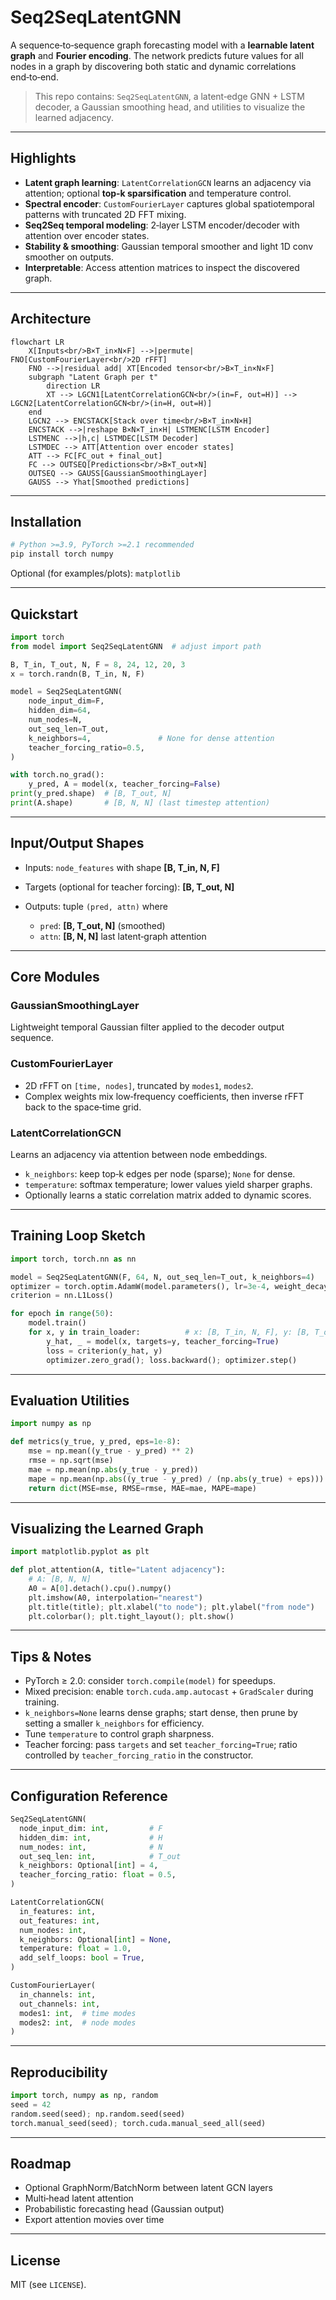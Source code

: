 # Seq2SeqLatentGNN

A sequence‑to‑sequence graph forecasting model with a **learnable latent graph** and **Fourier encoding**. The network predicts future values for all nodes in a graph by discovering both static and dynamic correlations end‑to‑end.

> This repo contains: `Seq2SeqLatentGNN`, a latent‐edge GNN + LSTM decoder, a Gaussian smoothing head, and utilities to visualize the learned adjacency.

---

## Highlights

* **Latent graph learning**: `LatentCorrelationGCN` learns an adjacency via attention; optional **top‑k sparsification** and temperature control.
* **Spectral encoder**: `CustomFourierLayer` captures global spatiotemporal patterns with truncated 2D FFT mixing.
* **Seq2Seq temporal modeling**: 2‑layer LSTM encoder/decoder with attention over encoder states.
* **Stability & smoothing**: Gaussian temporal smoother and light 1D conv smoother on outputs.
* **Interpretable**: Access attention matrices to inspect the discovered graph.

---

## Architecture

```mermaid
flowchart LR
    X[Inputs<br/>B×T_in×N×F] -->|permute| FNO[CustomFourierLayer<br/>2D rFFT]
    FNO -->|residual add| XT[Encoded tensor<br/>B×T_in×N×F]
    subgraph "Latent Graph per t"
        direction LR
        XT --> LGCN1[LatentCorrelationGCN<br/>(in=F, out=H)] --> LGCN2[LatentCorrelationGCN<br/>(in=H, out=H)]
    end
    LGCN2 --> ENCSTACK[Stack over time<br/>B×T_in×N×H]
    ENCSTACK -->|reshape B×N×T_in×H| LSTMENC[LSTM Encoder]
    LSTMENC -->|h,c| LSTMDEC[LSTM Decoder]
    LSTMDEC --> ATT[Attention over encoder states]
    ATT --> FC[FC_out + final_out]
    FC --> OUTSEQ[Predictions<br/>B×T_out×N]
    OUTSEQ --> GAUSS[GaussianSmoothingLayer]
    GAUSS --> Yhat[Smoothed predictions]
```

---

## Installation

```bash
# Python >=3.9, PyTorch >=2.1 recommended
pip install torch numpy
```

Optional (for examples/plots): `matplotlib`

---

## Quickstart

```python
import torch
from model import Seq2SeqLatentGNN  # adjust import path

B, T_in, T_out, N, F = 8, 24, 12, 20, 3
x = torch.randn(B, T_in, N, F)

model = Seq2SeqLatentGNN(
    node_input_dim=F,
    hidden_dim=64,
    num_nodes=N,
    out_seq_len=T_out,
    k_neighbors=4,               # None for dense attention
    teacher_forcing_ratio=0.5,
)

with torch.no_grad():
    y_pred, A = model(x, teacher_forcing=False)
print(y_pred.shape)  # [B, T_out, N]
print(A.shape)       # [B, N, N] (last timestep attention)
```

---

## Input/Output Shapes

* Inputs: `node_features` with shape **\[B, T\_in, N, F]**
* Targets (optional for teacher forcing): **\[B, T\_out, N]**
* Outputs: tuple `(pred, attn)` where

  * `pred`: **\[B, T\_out, N]** (smoothed)
  * `attn`: **\[B, N, N]** last latent‑graph attention

---

## Core Modules

### GaussianSmoothingLayer

Lightweight temporal Gaussian filter applied to the decoder output sequence.

### CustomFourierLayer

* 2D rFFT on `[time, nodes]`, truncated by `modes1`, `modes2`.
* Complex weights mix low‑frequency coefficients, then inverse rFFT back to the space‑time grid.

### LatentCorrelationGCN

Learns an adjacency via attention between node embeddings.

* `k_neighbors`: keep top‑k edges per node (sparse); `None` for dense.
* `temperature`: softmax temperature; lower values yield sharper graphs.
* Optionally learns a static correlation matrix added to dynamic scores.

---

## Training Loop Sketch

```python
import torch, torch.nn as nn

model = Seq2SeqLatentGNN(F, 64, N, out_seq_len=T_out, k_neighbors=4)
optimizer = torch.optim.AdamW(model.parameters(), lr=3e-4, weight_decay=1e-4)
criterion = nn.L1Loss()

for epoch in range(50):
    model.train()
    for x, y in train_loader:          # x: [B, T_in, N, F], y: [B, T_out, N]
        y_hat, _ = model(x, targets=y, teacher_forcing=True)
        loss = criterion(y_hat, y)
        optimizer.zero_grad(); loss.backward(); optimizer.step()
```

---

## Evaluation Utilities

```python
import numpy as np

def metrics(y_true, y_pred, eps=1e-8):
    mse = np.mean((y_true - y_pred) ** 2)
    rmse = np.sqrt(mse)
    mae = np.mean(np.abs(y_true - y_pred))
    mape = np.mean(np.abs((y_true - y_pred) / (np.abs(y_true) + eps))) * 100
    return dict(MSE=mse, RMSE=rmse, MAE=mae, MAPE=mape)
```

---

## Visualizing the Learned Graph

```python
import matplotlib.pyplot as plt

def plot_attention(A, title="Latent adjacency"):
    # A: [B, N, N]
    A0 = A[0].detach().cpu().numpy()
    plt.imshow(A0, interpolation="nearest")
    plt.title(title); plt.xlabel("to node"); plt.ylabel("from node")
    plt.colorbar(); plt.tight_layout(); plt.show()
```

---

## Tips & Notes

* PyTorch ≥ 2.0: consider `torch.compile(model)` for speedups.
* Mixed precision: enable `torch.cuda.amp.autocast` + `GradScaler` during training.
* `k_neighbors=None` learns dense graphs; start dense, then prune by setting a smaller `k_neighbors` for efficiency.
* Tune `temperature` to control graph sharpness.
* Teacher forcing: pass `targets` and set `teacher_forcing=True`; ratio controlled by `teacher_forcing_ratio` in the constructor.

---

## Configuration Reference

```python
Seq2SeqLatentGNN(
  node_input_dim: int,         # F
  hidden_dim: int,             # H
  num_nodes: int,              # N
  out_seq_len: int,            # T_out
  k_neighbors: Optional[int] = 4,
  teacher_forcing_ratio: float = 0.5,
)

LatentCorrelationGCN(
  in_features: int,
  out_features: int,
  num_nodes: int,
  k_neighbors: Optional[int] = None,
  temperature: float = 1.0,
  add_self_loops: bool = True,
)

CustomFourierLayer(
  in_channels: int,
  out_channels: int,
  modes1: int,  # time modes
  modes2: int,  # node modes
)
```

---

## Reproducibility

```python
import torch, numpy as np, random
seed = 42
random.seed(seed); np.random.seed(seed)
torch.manual_seed(seed); torch.cuda.manual_seed_all(seed)
```

---

## Roadmap

* Optional GraphNorm/BatchNorm between latent GCN layers
* Multi‑head latent attention
* Probabilistic forecasting head (Gaussian output)
* Export attention movies over time

---

## License

MIT (see `LICENSE`).
